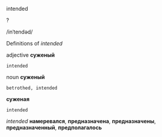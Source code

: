 intended

?

/inˈtendəd/

Definitions of _intended_

adjective
**суженый**

    intended

noun
**суженый**

    betrothed, intended
**суженая**

    intended

_intended_
**намеревался**, **предназначена**, **предназначены**, **предназначенный**, **предполагалось**